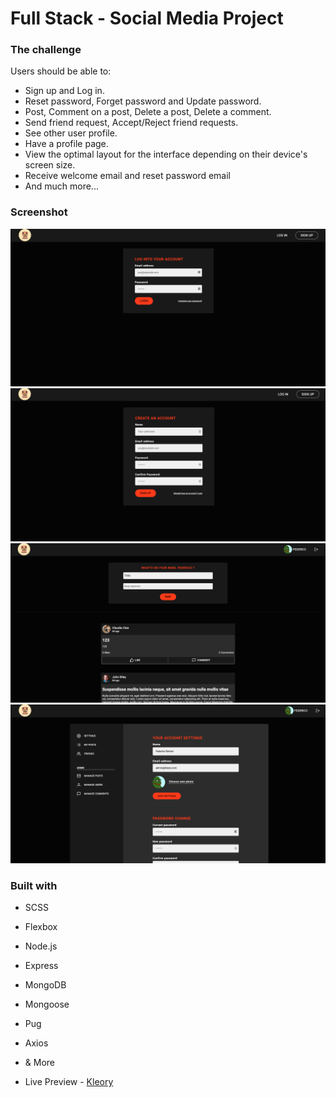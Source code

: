 # Full Stack - Social Media Project

### The challenge

Users should be able to:

- Sign up and Log in.
- Reset password, Forget password and Update password.
- Post, Comment on a post, Delete a post, Delete a comment.
- Send friend request, Accept/Reject friend requests.
- See other user profile.
- Have a profile page.
- View the optimal layout for the interface depending on their device's screen size.
- Receive welcome email and reset password email
- And much more...

### Screenshot

![](./public/images/solution1.png)
![](./public/images/solution2.png)
![](./public/images/solution3.png)
![](./public/images/solution4.png)

### Built with

- SCSS
- Flexbox
- Node.js
- Express
- MongoDB
- Mongoose
- Pug
- Axios
- & More

- Live Preview - [Kleory](https://kleory.onrender.com)
